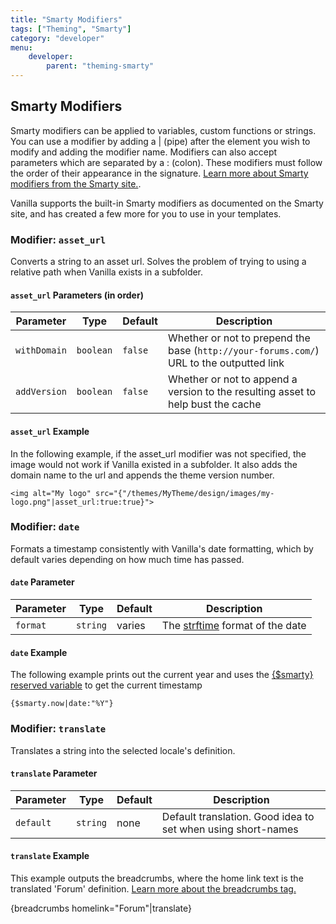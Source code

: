 ```yaml
---
title: "Smarty Modifiers"
tags: ["Theming", "Smarty"]
category: "developer"
menu:
    developer:
        parent: "theming-smarty"
---
```


## Smarty Modifiers

Smarty modifiers can be applied to variables, custom functions or strings. You can use a modifier by adding a | (pipe) after the element you wish to modify and adding the modifier name. Modifiers can also accept parameters which are separated by a : (colon). These modifiers must follow the order of their appearance in the signature. [Learn more about Smarty modifiers from the Smarty site.](http://www.smarty.net/docsv2/en/language.modifiers.tpl).

Vanilla supports the built-in Smarty modifiers as documented on the Smarty site, and has created a few more for you to use in your templates.

### Modifier: `asset_url`

Converts a string to an asset url. Solves the problem of trying to using a relative path when Vanilla exists in a subfolder.

#### `asset_url` Parameters (in order)

Parameter       | Type      | Default   | Description
---             | ---       | ---       | ---
`withDomain`    | `boolean` | `false`   | Whether or not to prepend the base (`http://your-forums.com/`) URL to the outputted link
`addVersion`    | `boolean`  | `false`  | Whether or not to append a version to the resulting asset to help bust the cache

#### `asset_url` Example

In the following example, if the asset_url modifier was not specified, the image would not work if Vanilla existed in a subfolder. It also adds the domain name to the url and appends the theme version number.

```
<img alt="My logo" src="{"/themes/MyTheme/design/images/my-logo.png"|asset_url:true:true}">
```

### Modifier: `date`

Formats a timestamp consistently with Vanilla's date formatting, which by default varies depending on how much time has passed.

#### `date` Parameter

Parameter   | Type      | Default   | Description
---         | ---       | ---       | ---
`format`    | `string`  | varies    | The  [strftime](http://php.net/manual/en/function.strftime.php) format of the date

#### `date` Example

The following example prints out the current year and uses the [{$smarty} reserved variable](http://www.smarty.net/docsv2/en/language.variables.smarty.tpl) to get the current timestamp

```
{$smarty.now|date:"%Y"}
```

### Modifier: `translate`

Translates a string into the selected locale's definition.

#### `translate` Parameter

Parameter   | Type      | Default   | Description
---         | ---       | ---       | ---
`default`   | `string`  | none      | Default translation. Good idea to set when using short-names

#### `translate` Example

This example outputs the breadcrumbs, where the home link text is the translated 'Forum' definition. [Learn more about the breadcrumbs tag.](/functions/breadcrumbs.html.md)

{breadcrumbs homelink="Forum"|translate}
